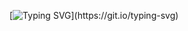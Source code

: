[![Typing SVG](https://readme-typing-svg.demolab.com/?lines=Penetration+Testing+Only;)](https://git.io/typing-svg)
